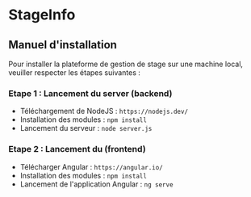 # StageInfo

## Manuel d'installation

Pour installer la plateforme de gestion de stage sur une machine local, veuiller respecter les étapes suivantes : 

### Etape 1 : Lancement du server (backend)

- Téléchargement de NodeJS : `https://nodejs.dev/`
- Installation des modules : `npm install`
- Lancement du serveur : `node server.js`

### Etape 2 : Lancement du (frontend)

- Télécharger Angular : `https://angular.io/`
- Installation des modules : `npm install`
- Lancement de l'application Angular : `ng serve`
